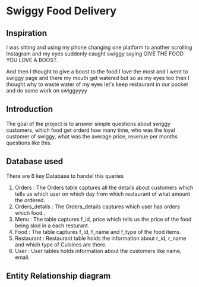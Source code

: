 # Swiggy Food Delivery

## Inspiration
I was sitting and using my phone changing one platform to another scrolling Instagram and my eyes suddenly caught swiggy saying GIVE THE FOOD YOU LOVE A BOOST. 

And then I thought to give a boost to the food I love the most and I went to swiggy page and there my mouth get watered but so as my eyes too then I thought why to waste water of my eyes let's keep restaurant in our pocket and do some work on swiggyyyy 

## Introduction
The goal of the project is to answer simple questions about swiggy customers, which food get orderd how many time, who was the loyal customer of swiggy, what was the average price, revenue per months 
questions like this.

## Database used
There are 6 key Database to handel this queries
1. Orders : The Orders table captures all the details about customers which tells us which user on which day from which restaurant of what amount the ordered. 
2. Orders_details : The Orders_details captures which user has orders which food .
3. Menu : The table captures f_id, price which tells us the price of the food being slod in a each resturant.
4. Food : The table captures f_id, f_name and f_type of the food items.
5. Restaurant : Restaurant table holds the information about r_id, r_name and which type of Cuisines are there.
6. User : User tables holds information about the customers like name, email.

## Entity Relationship diagram

